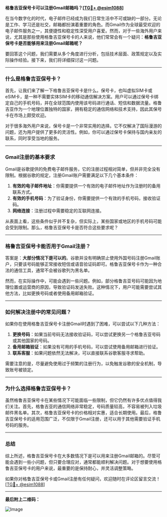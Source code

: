 **格鲁吉亚保号卡可以注册Gmail邮箱吗？[[TG💪+ @esim1088](https://t.me/s/esim1088)]**

在当今数字化的时代，电子邮件已经成为我们日常生活中不可或缺的一部分。无论是工作、学习还是社交，邮箱都扮演着重要的角色。而Gmail作为全球最受欢迎的电子邮件服务之一，其便捷性和稳定性深受用户喜爱。然而，对于一些海外用户来说，尤其是那些使用格鲁吉亚保号卡的人来说，他们常常会有一个疑问：**格鲁吉亚保号卡是否能够用来注册Gmail邮箱呢？**

要回答这个问题，我们需要从多个角度进行分析，包括技术层面、政策规定以及实际操作经验。接下来，我们将详细探讨这一问题。

---

### **什么是格鲁吉亚保号卡？**

首先，让我们来了解一下格鲁吉亚保号卡是什么。保号卡，也叫虚拟SIM卡或eSIM卡，是一种不需要实体SIM卡的移动通信解决方案。用户可以通过保号卡绑定自己的手机号码，并在全球范围内使用该号码进行通话、短信和数据流量。格鲁吉亚作为一个地理位置独特的国家，拥有稳定的通信网络和技术支持，因此其保号卡在市场上颇受欢迎。

对于很多海外用户来说，保号卡是一个非常实用的选择。它不仅解决了国际漫游的问题，还为用户提供了更多的灵活性。例如，你可以通过保号卡保持与国内亲友的联系，同时享受当地的服务。

---

### **Gmail注册的基本要求**

Gmail是谷歌提供的免费电子邮件服务，它的注册过程相对简单，但并非完全没有限制。根据谷歌的规定，注册Gmail账户需要满足以下几个基本条件：

1. **有效的电子邮件地址**：你需要提供一个有效的电子邮件地址作为注册时的备用联系方式。
2. **有效的手机号码**：为了验证身份，你需要提供一个有效的手机号码，接收验证码。
3. **网络连接**：注册过程中需要稳定的互联网连接。

从表面上看，这些条件似乎并不复杂，但实际上，某些国家或地区的手机号码可能会受到限制。那么，格鲁吉亚保号卡是否符合这些要求呢？

---

### **格鲁吉亚保号卡能否用于Gmail注册？**

答案是：**大部分情况下是可以的**。谷歌并没有明确禁止使用外国号码注册Gmail账户，只要该号码能够正常接收短信或语音验证码即可。格鲁吉亚保号卡作为一种合法的通信工具，通常不会被谷歌列为黑名单。

然而，在实际操作中，可能会遇到一些问题。例如，部分格鲁吉亚号码可能因为地理位置或运营商的原因，导致验证码发送失败。这种情况下，用户可能需要尝试其他方法，比如更换号码或者使用备用邮箱验证。

---

### **如何解决注册中的常见问题？**

如果你在使用格鲁吉亚保号卡注册Gmail时遇到了困难，可以尝试以下几种方法：

1. **更换号码**：如果当前号码无法接收验证码，可以尝试更换另一个格鲁吉亚号码或其他国家的号码。
2. **备用邮箱验证**：如果没有可用的手机号码，可以尝试使用备用邮箱进行验证。
3. **联系客服**：如果问题依然无法解决，可以直接联系谷歌客服寻求帮助。

需要注意的是，尽量避免使用过于频繁的注册行为，以免触发谷歌的安全机制，导致账号被锁定。

---

### **为什么选择格鲁吉亚保号卡？**

虽然格鲁吉亚保号卡在某些情况下可能面临一些限制，但它仍然有许多优点值得我们关注。首先，格鲁吉亚的通信网络非常稳定，号码质量较高，不容易被列入垃圾邮件黑名单。其次，格鲁吉亚保号卡的价格相对实惠，适合长期使用。最后，格鲁吉亚保号卡的适用范围广泛，不仅限于Gmail注册，还可以用于其他需要验证手机号码的服务。

---

### **总结**

综上所述，格鲁吉亚保号卡在大多数情况下是可以用来注册Gmail邮箱的。尽管可能会遇到一些小问题，但只要合理应对，通常都能顺利解决问题。对于想要使用格鲁吉亚保号卡的用户来说，最重要的是保持耐心，并灵活调整策略。

如果你对格鲁吉亚保号卡或Gmail注册有任何疑问，欢迎随时在评论区留言交流！[[TG💪+ @esim1088](https://t.me/s/esim1088)]

---

**最后附上二维码：**

![Image](https://i.postimg.cc/4NQfJmqS/Snipaste-2025-05-13-00-14-12.png)